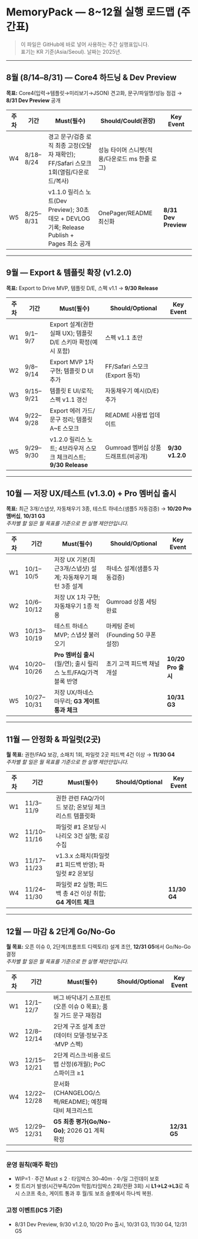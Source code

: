 
# MemoryPack — 8~12월 실행 로드맵 (주간표)

> 이 파일은 GitHub에 바로 넣어 사용하는 주간 실행표입니다.  
> 표기는 KR 기준(Asia/Seoul). 날짜는 2025년.

---

## 8월 (8/14–8/31) — Core4 하드닝 & Dev Preview
**목표:** Core4(입력→템플릿→미리보기→JSON) 견고화, 문구/파일명/성능 점검 → **8/31 Dev Preview** 공개

| 주차 | 기간 | Must(필수) | Should/Could(권장) | Key Event |
|---|---|---|---|---|
| W4 | 8/18–8/24 | 경고 문구/검증 로직 최종 고정(오탈자 재확인); FF/Safari 스모크 1회(열림/다운로드/복사) | 성능 타이머 스니펫(적용/다운로드 ms 한줄 로그) |  |
| W5 | 8/25–8/31 | v1.1.0 릴리스 노트(Dev Preview); 30초 데모 + DEVLOG 기록; Release Publish + Pages 최소 공개 | OnePager/README 최신화 | **8/31 Dev Preview** |

---

## 9월 — Export & 템플릿 확장 (v1.2.0)
**목표:** Export to Drive MVP, 템플릿 D/E, 스펙 v1.1 → **9/30 Release**

| 주차 | 기간 | Must(필수) | Should/Optional | Key Event |
|---|---|---|---|---|
| W1 | 9/1–9/7 | Export 설계(권한 실패 UX); 템플릿 D/E 스키마 확정(예시 포함) | 스펙 v1.1 초안 | |
| W2 | 9/8–9/14 | Export MVP 1차 구현; 템플릿 D UI 추가 | FF/Safari 스모크(Export 동작) | |
| W3 | 9/15–9/21 | 템플릿 E UI/로직; 스펙 v1.1 갱신 | 자동채우기 예시(D/E) 추가 | |
| W4 | 9/22–9/28 | Export 에러 가드/문구 정리; 템플릿 A~E 스모크 | README 사용법 업데이트 | |
| W5 | 9/29–9/30 | v1.2.0 릴리스 노트; 4브라우저 스모크 체크리스트; **9/30 Release** | Gumroad 멤버십 상품 드래프트(비공개) | **9/30 v1.2.0** |

---

## 10월 — 저장 UX/테스트 (v1.3.0) + Pro 멤버십 출시
**목표:** 최근 3개/스냅샷, 자동채우기 3종, 테스트 하네스(샘플5 자동검증) → **10/20 Pro 멤버십**, **10/31 G3**  
_주차별 할 일은 월 목표를 기준으로 한 실행 제안안입니다._

| 주차 | 기간 | Must(필수) | Should/Optional | Key Event |
|---|---|---|---|---|
| W1 | 10/1–10/5 | 저장 UX 기본(최근3개/스냅샷) 설계; 자동채우기 패턴 3종 설계 | 하네스 설계(샘플5 자동검증) | |
| W2 | 10/6–10/12 | 저장 UX 1차 구현; 자동채우기 1종 적용 | Gumroad 상품 세팅 완료 | |
| W3 | 10/13–10/19 | 테스트 하네스 MVP; 스냅샷 불러오기 | 마케팅 준비(Founding 50 쿠폰 설정) | |
| W4 | 10/20–10/26 | **Pro 멤버십 출시**(월/연); 출시 릴리스 노트/FAQ/가격블록 반영 | 초기 고객 피드백 채널 개설 | **10/20 Pro 출시** |
| W5 | 10/27–10/31 | 저장 UX/하네스 마무리; **G3 게이트 통과 체크** |  | **10/31 G3** |

---

## 11월 — 안정화 & 파일럿(2곳)
**월 목표:** 권한/FAQ 보강, 소패치 1회, 파일럿 2곳 피드백 4건 이상 → **11/30 G4**  
_주차별 할 일은 월 목표를 기준으로 한 실행 제안안입니다._

| 주차 | 기간 | Must(필수) | Should/Optional | Key Event |
|---|---|---|---|---|
| W1 | 11/3–11/9 | 권한 관련 FAQ/가이드 보강; 온보딩 체크리스트 템플릿화 |  | |
| W2 | 11/10–11/16 | 파일럿 #1 온보딩·시나리오 3건 실행; 로깅 수집 |  | |
| W3 | 11/17–11/23 | v1.3.x 소패치(파일럿 #1 피드백 반영); 파일럿 #2 온보딩 |  | |
| W4 | 11/24–11/30 | 파일럿 #2 실행; 피드백 총 4건 이상 취합; **G4 게이트 체크** |  | **11/30 G4** |

---

## 12월 — 마감 & 2단계 Go/No-Go
**월 목표:** 오픈 이슈 0, 2단계(프롬프트 디렉토리) 설계 초안, **12/31 G5**에서 Go/No-Go 결정  
_주차별 할 일은 월 목표를 기준으로 한 실행 제안안입니다._

| 주차 | 기간 | Must(필수) | Should/Optional | Key Event |
|---|---|---|---|---|
| W1 | 12/1–12/7 | 버그 바닥내기 스프린트(오픈 이슈 0 목표); 품질 가드 문구 재점검 |  | |
| W2 | 12/8–12/14 | 2단계 구조 설계 초안(데이터 모델·정보구조·MVP 스펙) |  | |
| W3 | 12/15–12/21 | 2단계 리스크·비용·로드맵 산정(6개월); PoC 스파이크 ≥1 |  | |
| W4 | 12/22–12/28 | 문서화(CHANGELOG/스펙/README); 예창패 대비 체크리스트 |  | |
| W5 | 12/29–12/31 | **G5 최종 평가(Go/No-Go)**; 2026 Q1 계획 확정 |  | **12/31 G5** |

---

### 운영 원칙(매주 확인)
- WIP=1 · 주간 Must ≤ 2 · 타임박스 30–40m · 수/일 그린데이 보호
- 컷 트리거 발생(시간부족/20m 막힘/타임박스 2회/전환 3회) 시 **L1→L2→L3**로 즉시 스코프 축소, 게이트 통과 후 월/토 보조 슬롯에서 하나씩 복원.

### 고정 이벤트(ICS 기준)
- 8/31 Dev Preview, 9/30 v1.2.0, 10/20 Pro 출시, 10/31 G3, 11/30 G4, 12/31 G5

